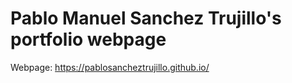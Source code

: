 # Pablo Manuel Sanchez Trujillo's portfolio webpage

Webpage: https://pablosancheztrujillo.github.io/
